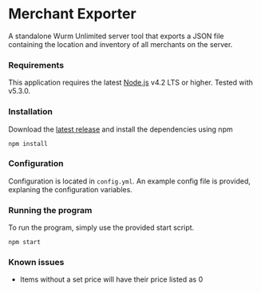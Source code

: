 # Merchant Exporter

A standalone Wurm Unlimited server tool that exports a JSON file containing the location and inventory of all merchants on the server.

### Requirements

This application requires the latest [Node.js](http://nodejs.org) v4.2 LTS or higher. Tested with v5.3.0.

### Installation

Download the [latest release](https://github.com/woubuc/wu-merchant-exporter/releases/latest) and install the dependencies using npm

    npm install


### Configuration

Configuration is located in `config.yml`. An example config file is provided, explaning the configuration variables.

### Running the program

To run the program, simply use the provided start script.

    npm start

### Known issues

- Items without a set price will have their price listed as 0